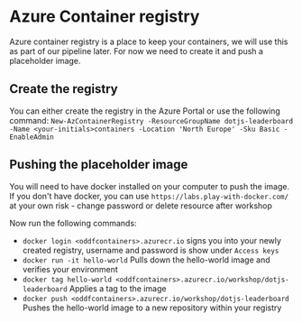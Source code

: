 # Azure Container registry

Azure container registry is a place to keep your containers, we will use this as part of our pipeline later.
For now we need to create it and push a placeholder image.

## Create the registry

You can either create the registry in the Azure Portal or use the following command:
`New-AzContainerRegistry -ResourceGroupName dotjs-leaderboard -Name <your-initials>containers -Location 'North Europe' -Sku Basic -EnableAdmin`

## Pushing the placeholder image

You will need to have docker installed on your computer to push the image. If you don't have docker, you can use `https://labs.play-with-docker.com/` at your own risk - change password or delete resource after workshop

Now run the following commands:
- `docker login <oddfcontainers>.azurecr.io`
    signs you into your newly created registry, username and password is show under `Access keys`
- `docker run -it hello-world`
    Pulls down the hello-world image and verifies your environment
- `docker tag hello-world <oddfcontainers>.azurecr.io/workshop/dotjs-leaderboard`
    Applies a tag to the image
- `docker push <oddfcontainers>.azurecr.io/workshop/dotjs-leaderboard`
    Pushes the hello-world image to a new repository within your registry